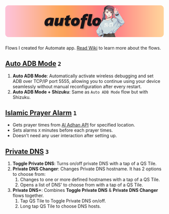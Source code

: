# ![AutoFlows](.github/media/banner.png)

Flows I created for Automate app. [Read Wiki](https://github.com/rahaaatul/automate-flows/wiki/Home) to learn more about the flows.

## [Auto ADB Mode](https://github.com/rahaaatul/automate-flows/tree/main/Auto%20ADB%20Mode) `2`

1. **Auto ADB Mode**: Automatically activate wireless debugging and set ADB over TCP/IP port 5555, allowing you to continue using your device seamlessly without manual reconfiguration after every restart.
2. **Auto ADB Mode + Shizuku**: Same as ``Auto ADB Mode`` flow but with Shizuku.

## [Islamic Prayer Alarm](https://github.com/rahaaatul/automate-flows/wiki/Islamic-Prayer-Alarm) `1`

- Gets prayer times from [Al Adhan API](https://aladhan.com/prayer-times-api) for specified location.
- Sets alarms `X` minutes before each prayer times.
- Doesn't need any user interaction after setting up.  

## [Private DNS](https://github.com/rahaaatul/automate-flows/tree/main/Private%20DNS) `3`

1. **Toggle Private DNS**: Turns on/off private DNS with a tap of a QS Tile.
2. **Private DNS Changer**: Changes Private DNS hostname. It has 2 options to choose from:
    1. Changes to one or more defined hostnames with a tap of a QS Tile.
    2. Opens a list of DNS' to choose from with a tap of a QS Tile.
3. **Private DNS+**: Combines **Toggle Private DNS** & **Private DNS Changer** flows together.
   1. Tap QS Tile to Toggle Private DNS on/off.
   2. Long tap QS Tile to choose DNS hosts.
